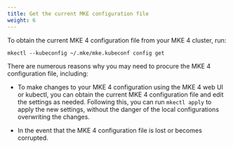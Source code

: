 ```yaml
---
title: Get the current MKE configuration file
weight: 6
---
```


To obtain the current MKE 4 configuration file from your MKE 4 cluster, run:

```shell
mkectl --kubeconfig ~/.mke/mke.kubeconf config get
```

There are numerous reasons why you may need to procure the MKE 4 configuration
file, including:

* To make changes to your MKE 4 configuration using the MKE 4 web UI or kubectl,
you can obtain the current MKE 4 configuration file and edit the settings as
needed. Following this, you can run `mkectl apply` to apply the new settings,
without the danger of the local configurations overwriting the changes.

* In the event that the MKE 4 configuration file is lost or becomes corrupted.
